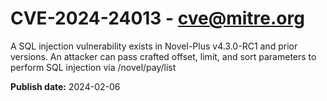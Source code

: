 # CVE-2024-24013 - cve@mitre.org

A SQL injection vulnerability exists in Novel-Plus v4.3.0-RC1 and prior versions. An attacker can pass crafted offset, limit, and sort parameters to perform SQL injection via /novel/pay/list

**Publish date:** 2024-02-06
